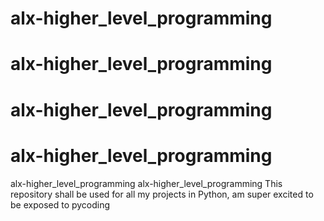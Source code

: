 # alx-higher_level_programming
# alx-higher_level_programming
# alx-higher_level_programming
# alx-higher_level_programming
alx-higher_level_programming
alx-higher_level_programming This repository shall be used for all my projects in Python, am super excited to be exposed to pycoding
